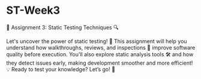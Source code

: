 # ST-Week3
📝 Assignment 3: Static Testing Techniques 🔍

Let's uncover the power of static testing! 🧪 This assignment will help you understand how walkthroughs, reviews, and inspections 👀 improve software quality before execution. You'll also explore static analysis tools 🛠️ and how they detect issues early, making development smoother and more efficient! 💡 Ready to test your knowledge? Let’s go! 🚀

